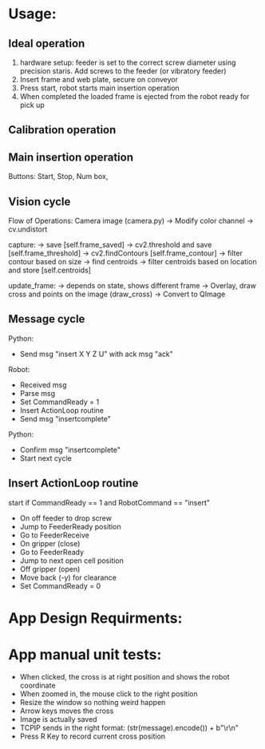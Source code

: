 # Usage:

## Ideal operation
1. hardware setup: feeder is set to the correct screw diameter using precision staris. Add screws to the feeder (or vibratory feeder)
2. Insert frame and web plate, secure on conveyor
3. Press start, robot starts main insertion operation
4. When completed the loaded frame is ejected from the robot ready for pick up



## Calibration operation

## Main insertion operation

Buttons: Start, Stop, Num box,

## Vision cycle
Flow of Operations:
    Camera image (camera.py)
    -> Modify color channel
    -> cv.undistort

capture:
    -> save                    [self.frame_saved]
    -> cv2.threshold and save  [self.frame_threshold]
    -> cv2.findContours        [self.frame_contour]
    -> filter contour based on size
    -> find centroids
    -> filter centroids based on location and store [self.centroids]

update_frame:
-> depends on state, shows different frame
-> Overlay, draw cross and points on the image (draw_cross)
-> Convert to QImage

## Message cycle
Python: 
- Send msg "insert X Y Z U" with ack msg "ack"

Robot:
- Received msg
- Parse msg
- Set CommandReady = 1
- Insert ActionLoop routine
- Send msg "insertcomplete"

Python:
- Confirm msg "insertcomplete"
- Start next cycle

## Insert ActionLoop routine
start if CommandReady == 1 and RobotCommand == "insert"
- On off feeder to drop screw
- Jump to FeederReady position
- Go to FeederReceive
- On gripper (close)
- Go to FeederReady
- Jump to next open cell position
- Off gripper (open)
- Move back (-y) for clearance
- Set CommandReady = 0


# App Design Requirments: 




# App manual unit tests:
- When clicked, the cross is at right position and shows the robot coordinate
- When zoomed in, the mouse click to the right position
- Resize the window so nothing weird happen
- Arrow keys moves the cross
- Image is actually saved
- TCPIP sends in the right format: (str(message).encode()) + b"\r\n"
- Press R Key to record current cross position
